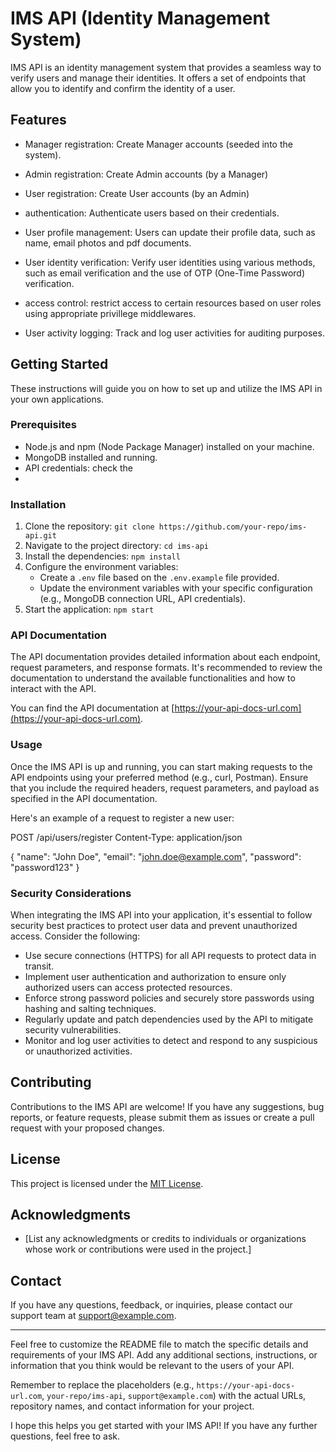 # IMS API (Identity Management System)

IMS API is an identity management system that provides a seamless way to verify users and manage their identities. It offers a set of endpoints that allow you to identify and confirm the identity of a user.

## Features

- Manager registration: Create Manager accounts (seeded into the system).
- Admin registration: Create Admin accounts (by a Manager)
- User registration: Create User accounts (by an Admin)

- authentication: Authenticate users based on their credentials.
- User profile management: Users can update their profile data, such as name, email photos and pdf documents.
- User identity verification: Verify user identities using various methods, such as email verification and the use of OTP (One-Time Password) verification.
- access control: restrict access to certain resources based on user roles using appropriate privillege middlewares.
- User activity logging: Track and log user activities for auditing purposes.

## Getting Started

These instructions will guide you on how to set up and utilize the IMS API in your own applications. 

### Prerequisites

- Node.js and npm (Node Package Manager) installed on your machine.
- MongoDB installed and running.
- API credentials: check the 
- 

### Installation

1. Clone the repository: `git clone https://github.com/your-repo/ims-api.git`
2. Navigate to the project directory: `cd ims-api`
3. Install the dependencies: `npm install`
4. Configure the environment variables:
   - Create a `.env` file based on the `.env.example` file provided.
   - Update the environment variables with your specific configuration (e.g., MongoDB connection URL, API credentials).
5. Start the application: `npm start`

### API Documentation

The API documentation provides detailed information about each endpoint, request parameters, and response formats. It's recommended to review the documentation to understand the available functionalities and how to interact with the API.

You can find the API documentation at [https://your-api-docs-url.com](https://your-api-docs-url.com).

### Usage

Once the IMS API is up and running, you can start making requests to the API endpoints using your preferred method (e.g., curl, Postman). Ensure that you include the required headers, request parameters, and payload as specified in the API documentation.

Here's an example of a request to register a new user:

POST /api/users/register
Content-Type: application/json

{
"name": "John Doe",
"email": "john.doe@example.com",
"password": "password123"
}


### Security Considerations

When integrating the IMS API into your application, it's essential to follow security best practices to protect user data and prevent unauthorized access. Consider the following:

- Use secure connections (HTTPS) for all API requests to protect data in transit.
- Implement user authentication and authorization to ensure only authorized users can access protected resources.
- Enforce strong password policies and securely store passwords using hashing and salting techniques.
- Regularly update and patch dependencies used by the API to mitigate security vulnerabilities.
- Monitor and log user activities to detect and respond to any suspicious or unauthorized activities.

## Contributing

Contributions to the IMS API are welcome! If you have any suggestions, bug reports, or feature requests, please submit them as issues or create a pull request with your proposed changes.

## License

This project is licensed under the [MIT License](https://opensource.org/licenses/MIT).

## Acknowledgments

- [List any acknowledgments or credits to individuals or organizations whose work or contributions were used in the project.]

## Contact

If you have any questions, feedback, or inquiries, please contact our support team at support@example.com.

---

Feel free to customize the README file to match the specific details and requirements of your IMS API. Add any additional sections, instructions, or information that you think would be relevant to the users of your API.

Remember to replace the placeholders (e.g., `https://your-api-docs-url.com`, `your-repo/ims-api`, `support@example.com`) with the actual URLs, repository names, and contact information for your project.

I hope this helps you get started with your IMS API! If you have any further questions, feel free to ask.
